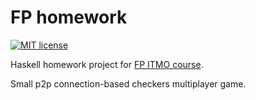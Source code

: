 # FP homework

[![MIT license](https://img.shields.io/badge/license-MIT-blue.svg)](https://github.com/notantony/fp-checkers/blob/master/LICENSE)

Haskell homework project for [FP ITMO course](https://github.com/jagajaga/FP-course-ITMO).

Small p2p connection-based checkers multiplayer game. 
